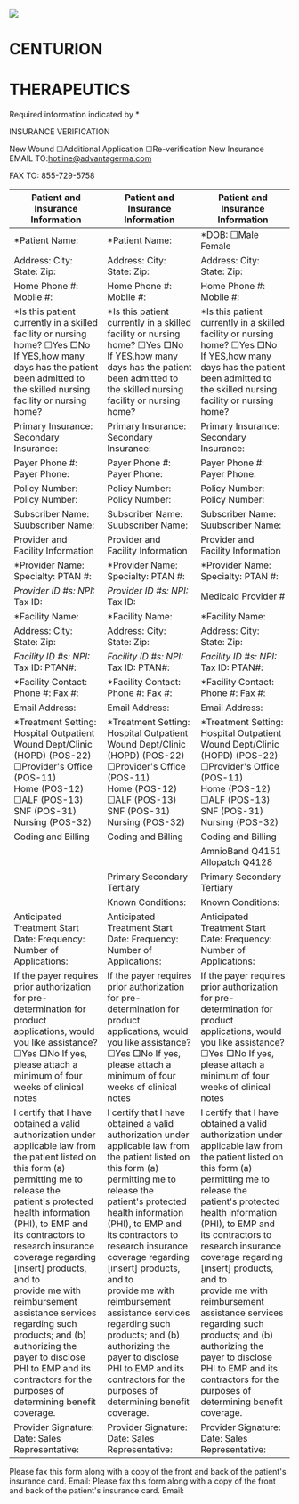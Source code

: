 ![](https://web-api.textin.com/ocr_image/external/475e93f37772a141.jpg)

# CENTURION

# THERAPEUTICS

Required information indicated by *

INSURANCE VERIFICATION

New Wound ☐Additional Application ☐Re-verification New Insurance EMAIL TO:hotline@advantagerma.com

FAX TO: 855-729-5758

| Patient and Insurance Information  | Patient and Insurance Information  | Patient and Insurance Information  |
| --- | --- | --- |
| *Patient Name: | *Patient Name: | *DOB: ☐Male Female  |
| Address: City: State: Zip: | Address: City: State: Zip: | Address: City: State: Zip: |
| Home Phone #: Mobile #: | Home Phone #: Mobile #: | Home Phone #: Mobile #: |
| *Is this patient currently in a skilled facility or nursing home? ☐Yes □No<br>If YES,how many days has the patient been admitted to the skilled nursing facility or nursing home? | *Is this patient currently in a skilled facility or nursing home? ☐Yes □No<br>If YES,how many days has the patient been admitted to the skilled nursing facility or nursing home? | *Is this patient currently in a skilled facility or nursing home? ☐Yes □No<br>If YES,how many days has the patient been admitted to the skilled nursing facility or nursing home? |
| Primary Insurance: Secondary Insurance: | Primary Insurance: Secondary Insurance: | Primary Insurance: Secondary Insurance: |
| Payer Phone #: Payer Phone: | Payer Phone #: Payer Phone: | Payer Phone #: Payer Phone: |
| Policy Number: Policy Number: | Policy Number: Policy Number: | Policy Number: Policy Number: |
| Subscriber Name: Suubscriber Name: | Subscriber Name: Suubscriber Name: | Subscriber Name: Suubscriber Name: |
| Provider and Facility Information  | Provider and Facility Information  | Provider and Facility Information  |
| *Provider Name: Specialty: PTAN #: | *Provider Name: Specialty: PTAN #: | *Provider Name: Specialty: PTAN #: |
| *Provider ID #s: NPI:* Tax ID: | *Provider ID #s: NPI:* Tax ID: | Medicaid Provider # |
| *Facility Name: | *Facility Name: | *Facility Name: |
| Address: City: State: Zip: | Address: City: State: Zip: | Address: City: State: Zip: |
| *Facility ID #s: NPI:* Tax ID: PTAN#: | *Facility ID #s: NPI:* Tax ID: PTAN#: | *Facility ID #s: NPI:* Tax ID: PTAN#: |
| *Facility Contact: Phone #: Fax #: | *Facility Contact: Phone #: Fax #: | *Facility Contact: Phone #: Fax #: |
| Email Address: | Email Address: | Email Address: |
| *Treatment Setting: Hospital Outpatient Wound Dept/Clinic (HOPD) (POS-22) ☐Provider's Office (POS-11)<br>Home (POS-12) ☐ALF (POS-13) SNF (POS-31) Nursing (POS-32)  | *Treatment Setting: Hospital Outpatient Wound Dept/Clinic (HOPD) (POS-22) ☐Provider's Office (POS-11)<br>Home (POS-12) ☐ALF (POS-13) SNF (POS-31) Nursing (POS-32)  | *Treatment Setting: Hospital Outpatient Wound Dept/Clinic (HOPD) (POS-22) ☐Provider's Office (POS-11)<br>Home (POS-12) ☐ALF (POS-13) SNF (POS-31) Nursing (POS-32)  |
| Coding and Billing  | Coding and Billing  | Coding and Billing  |
|  |  | AmnioBand Q4151<br>Allopatch Q4128  |
|  | Primary Secondary Tertiary  | Primary Secondary Tertiary  |
|  | Known Conditions: | Known Conditions: |
| Anticipated Treatment Start Date: Frequency: Number of Applications: | Anticipated Treatment Start Date: Frequency: Number of Applications: | Anticipated Treatment Start Date: Frequency: Number of Applications: |
| If the payer requires prior authorization for pre-determination for product applications, would you like assistance? ☐Yes □No If yes, please attach a minimum of four weeks of clinical notes  | If the payer requires prior authorization for pre-determination for product applications, would you like assistance? ☐Yes □No If yes, please attach a minimum of four weeks of clinical notes  | If the payer requires prior authorization for pre-determination for product applications, would you like assistance? ☐Yes □No If yes, please attach a minimum of four weeks of clinical notes  |
| I certify that I have obtained a valid authorization under applicable law from the patient listed on this form (a) permitting me to release the<br>patient's protected health information (PHI), to EMP and its contractors to research insurance coverage regarding [insert] products, and to<br>provide me with reimbursement assistance services regarding such products; and (b) authorizing the payer to disclose PHI to EMP and its<br>contractors for the purposes of determining benefit coverage.  | I certify that I have obtained a valid authorization under applicable law from the patient listed on this form (a) permitting me to release the<br>patient's protected health information (PHI), to EMP and its contractors to research insurance coverage regarding [insert] products, and to<br>provide me with reimbursement assistance services regarding such products; and (b) authorizing the payer to disclose PHI to EMP and its<br>contractors for the purposes of determining benefit coverage.  | I certify that I have obtained a valid authorization under applicable law from the patient listed on this form (a) permitting me to release the<br>patient's protected health information (PHI), to EMP and its contractors to research insurance coverage regarding [insert] products, and to<br>provide me with reimbursement assistance services regarding such products; and (b) authorizing the payer to disclose PHI to EMP and its<br>contractors for the purposes of determining benefit coverage.  |
| Provider Signature: Date: Sales Representative: | Provider Signature: Date: Sales Representative: | Provider Signature: Date: Sales Representative: |

Please fax this form along with a copy of the front and back of the patient's insurance card. Email:
Please fax this form along with a copy of the front and back of the patient's insurance card. Email:
